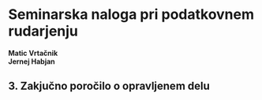 # Seminarska naloga pri podatkovnem rudarjenju  
**Matic Vrtačnik  
Jernej Habjan**  

## 3. Zakjučno poročilo o opravljenem delu
